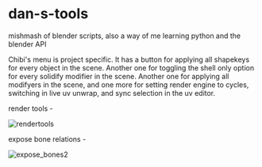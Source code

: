 # dan-s-tools
mishmash of blender scripts, also a way of me learning python and the blender API

Chibi's menu is project specific. It has a button for applying all shapekeys for every object in the scene. Another one for toggling the shell only option for every solidify modifier in the scene. Another one for applying all modifyers in the scene, and one more for setting render engine to cycles, switching in live uv unwrap, and sync selection in the uv editor.

render tools - 

![rendertools](https://github.com/user-attachments/assets/a243edec-6cd4-46c1-b250-7a40179e7634)

expose bone relations - 

![expose_bones2](https://github.com/user-attachments/assets/91705b4b-b757-457b-9964-03196e6e8ee4)
